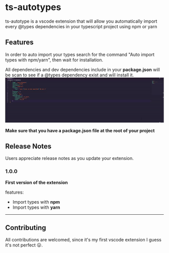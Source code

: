 # ts-autotypes

ts-autotype is a vscode extension that will allow you automatically import every @types dependencies in your typescript project using npm or yarn

## Features

In order to auto import your types search for the command "Auto import types with npm/yarn", then wait for installation.

All dependencies and dev dependencies include in your **package.json** will be scan to see if a @types dependency exist and will install it. 
![showcase](./assets/showcase.gif)

**Make sure that you have a package.json file at the root of your project**



## Release Notes

Users appreciate release notes as you update your extension.

### 1.0.0

**First version of the extension**

features:

- Import types with **npm**
- Import types with **yarn**

-----------------------------------------------------------------------------------------------------------

## Contributing 

All contributions are welcomed, since it's my first vscode extension I guess it's not perfect :stuck_out_tongue:.

